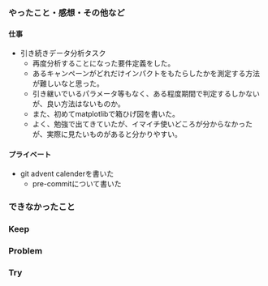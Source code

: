 ### やったこと・感想・その他など

#### 仕事

- 引き続きデータ分析タスク
  - 再度分析することになった要件定義をした。
  - あるキャンペーンがどれだけインパクトをもたらしたかを測定する方法が難しいなと思った。
  - 引き継いでいるパラメータ等もなく、ある程度期間で判定するしかないが、良い方法はないものか。
  - また、初めてmatplotlibで箱ひげ図を書いた。
  - よく、勉強で出てきていたが、イマイチ使いどころが分からなかったが、実際に見たいものがあると分かりやすい。

#### プライベート

- git advent calenderを書いた
  - pre-commitについて書いた

### できなかったこと


### Keep


### Problem 


### Try

